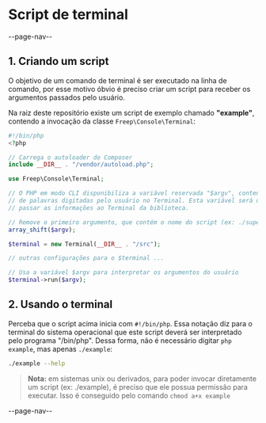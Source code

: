 # Script de terminal

--page-nav--

## 1. Criando um script

O objetivo de um comando de terminal é ser executado na linha de comando, por esse motivo óbvio é preciso criar um script para receber os argumentos passados pelo usuário.

Na raiz deste repositório existe um script de exemplo chamado **"example"**, contendo a invocação da classe `Freep\Console\Terminal`:

```php
#!/bin/php
<?php

// Carrega o autoloader do Composer
include __DIR__ . "/vendor/autoload.php";

use Freep\Console\Terminal;

// O PHP em modo CLI disponibiliza a variável reservada "$argv", contendo a lista 
// de palavras digitadas pelo usuário no Terminal. Esta variável será usada para
// passar as informações ao Terminal da biblioteca.

// Remove o primeiro argumento, que contém o nome do script (ex: ./superapp)
array_shift($argv);

$terminal = new Terminal(__DIR__ . "/src");

// outras configurações para o $terminal ...

// Usa a variável $argv para interpretar os argumentos do usuário
$terminal->run($argv);

```

## 2. Usando o terminal

Perceba que o script acima inicia com `#!/bin/php`. Essa notação diz para o terminal do sistema operacional que este script deverá ser interpretado pelo programa "/bin/php". Dessa forma, não é necessário digitar `php example`, mas apenas `./example`:

```bash
./example --help
```

> **Nota:** em sistemas unix ou derivados, para poder invocar diretamente um script (ex: ./example), é preciso que ele possua permissão para executar. Isso é conseguido pelo comando `chmod a+x example`

--page-nav--
